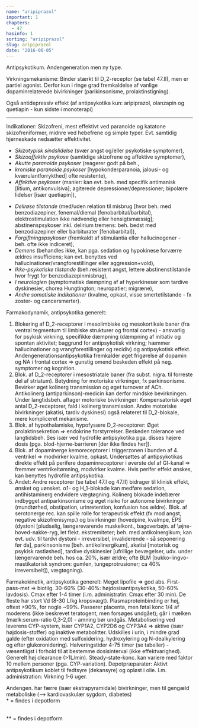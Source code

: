 ```yaml
---
name: "aripiprazol"
important: 1
chapters:
  - 47
hasinfo: 1
sorting: "aripiprazol"
slug: aripiprazol
date: "2016-06-05"
---
```


Antipsykotikum. Andengeneration men ny type.

Virkningsmekanisme: Binder stærkt til D_2-receptor (se tabel 47.II), men er
partiel agonist. Derfor kun i ringe grad fremkaldelse af vanlige
dopaminrelaterede bivirkninger (parikinsonisme, prolaktinstigning).

Også antidepressiv effekt (af antipsykotika kun: aripiprazol, olanzapin og
quetiapin - kun sidste i monoterapi)

<hr>

Indikationer: Skizofreni, mest effektivt ved paranoide og katatone
skizofreniformer, midnre ved hebefrene og simple typer. Evt. samtidig
hjerneskade nedsætter effektivitet. <ul><li><em>Skizotypisk sindslidelse</em>
(svær angst og/eller psykotiske symptomer), </li><li><em>Skizoaffektiv
psykose</em> (samtidige skizofrene og affektive symptomer), </li><li><em>Akutte
paranoide psykoser</em> (reagerer godt på beh., </li><li><em>kroniske paranoide
psykoser</em> [hypokonderparanoia, jalousi- og kværulantforrykthed] ofte
resistente), </li><li><em>Affektive psykoser</em> (manier: kan evt. beh. med
specifik antimanisk [litium, antikonvulsiva]; agiterede
depressioner/depressioner; bipolære lidelser [især quetiapin]),

</li><li><em>Delirøse tilstande</em> (med/uden relation til misbrug [hvor beh.
med benzodiazepiner, fenemal/diemal (fenobarbital/barbital), elektrostimulation
ikke nødvendig eller hensigtsmæssig]; abstinenspsykoser inkl. delirium tremens:
beh. bedst med benzodiazepiner eller barbiturater [fenobarbital]),
</li><li><em>Forgiftningspsykoser</em> (fremkaldt af stimulantia eller
hallucinogener - beh. ofte ikke indiceret), </li><li><em>Demens</em> (behandles
ikke, kan pga. sedation og hypokinese forværre ældres insufficiens; kan evt.
benyttes ved hallucinationer/vrangforestillinger eller aggression+vold),
</li><li><em>Ikke-psykotiske tilstande</em> (beh.resistent angst, lettere
abstinenstilstande hvor frygt for benzodiazepinmisbrug), </li><li><em>I
neurologien</em> (symptomatisk dæmpning af af hyperkineser som tardive
dyskinesier, chorea Hungtington; neuropatier; migræne), </li><li><em>Andre
somatiske indikationer</em> (kvalme, opkast, visse smertetilstande - fx zoster-
og cancersmerter).</li></ul>

Farmakodynamik, antipsykotika generelt:<br><ol><li>Blokering af D_2-receptorer i
mesolimbiske og mesokortikale baner (fra ventral tegmentum til limbiske
strukturer og frontal cortex) - ansvarlig for psykisk virkning, specifikke
dæmpning (dæmpning af initiativ og spontan aktivitet; baggrund for antipsykotisk
virkning; hæmmer hallucinationer og vrangforestillinger og recidiv) og
antipsykotisk effekt. Andengenerationsantipsykotika fremkalder øget frigørelse
af dopamin og NA i frontal cortex => gunstig omend beskeden effekt på neg.
symptomer og kognition.</li><li>Blok. af D_2-receptorer i mesostriatale baner
(fra subst. nigra. til forreste del af striatum). Betydning for motoriske
virkninger, fx parkinsonisme. Bevirker øget kolinerg transmission og øget
turnover af ACh. Antikolinerg (antiparkinson)-medicin kan derfor mindske
bevirkningen. Under langtidsbeh. aftager motoriske bivirkninger: Kompensatorisk
øget antal D_2-receptorer, fald i kolinerg transmission. Andre motoriske
bivirkninger (akatisi, tardiv dyskinesi) også relateret til D_2-blokale, mere
kompliceret mekanisme.</li><li>Blok. af hypothalamiske, hypofysære
D_2-receptorer: Øget prolaktinsekretion => endokrine forstyrrelser. Beskeden
tolerance ved langtidsbeh. Ses især ved hydrofile antipsykotika pga. disses
højere dosis (pga. blod-hjerne-barrieren [der ikke findes her]).</li><li>Blok.
af dopaminerge kemoreceptorer i triggerzonen i bunden af 4. ventrikel =>
modvirker kvalme, opkast. Undersøttes af antipsykotikas direkte effekt på
perifere dopaminreceptorer i øverste del af GI-kanal => fremmer
ventrikeltømning, modvirker kvalme. Hvis perifer effekt ønskes, kan benyttes
hydrofile antipsykotika.</li><li>Andet: Andre receptorer (se tabel 47.I og
47.II) bidrager til klinisk effekt, ønsket og uønsket. α1- og H_1-blokade kan
medføre sedation, antihistaminerg endvidere vægtøgning. Kolinerg blokade
indebærer indbygget antiparkinsonisme og øget risiko for autonome bivirkninger
(mundtørhed, obstipation, urinretention, konfusion hos ældre). Blok. af
serotonerge rec. kan spille rolle for terapeutisk effekt (fx mod angst, negative
skizofrenisymp.) og bivirkninger (hovedpine, kvalmpe, EPS (dystoni [pludselig,
længerevarende muskelkont., bagoverbøjn. af \øjne\-hoved-nakke-ryg, let flekt.
ekstremiteter; beh. med antikolnergikum; kan evt. udv. til tardvi dystoni -
irreversibel, invaliderende - så seponering før da], parkinsonisme [beh.
antikolinergikum], akatisi [motorisk og psykisk rastløshed], tardive dyskinesier
[ufrillige bevægelser, udv. under længervarende beh. hos ca. 20%, især ældre;
ofte BLM [bukko-lingvo-mastikatorisk syndrom: gumlen, tungeprotrusioner; ca 40%
irreversibelt]), vægtøgning).</li></ol>

Farmakokinetik, antipsykotika generelt: Meget lipofile => god abs.
First-pass-met => biotilg. 30-60% (30-40%: højdosisantipsykotika, 50-60%
lavdosis). Cmax efter 1-4 timer (i.m. administratin: Cmax efter 30 min). De
fleste har stort Vd (8-30 L/kg kropsvægt). Plasmaproteinbinding er høj,
oftest >90%, for nogle ~99%. Passerer placenta, men føtal konc 1/4 af moderens
(ikke beskrevet teratogent, men forsøges undgået); går i mælken
(mælk:serum-ratio 0,3-2,0) - amning bør undgås. Metabolisering ved leverens
CYP-system, især CYP1A2, CYP2D6 og CYP3A4 => aktive (især højdosis-stoffer) og
inaktive metabolitter. Udskilles i urin, i mindre grad galde (efter oxidation
med sulfoxidering, hydroxylering og N-dealkylering og efter glukoronidering).
Halveringstider 4-75 timer (se tabeller) - væsentligst i forhold til at bestemme
dosisinterval (ikke effektvarighed). Generelt høj clearance (>1L/min).
Steady-state-konc. kan variere med faktor 10 mellem personer (pga.
CYP-variation). Depotpræparater: Aktivt antipsykotikum koblet til fedtsyre
(dekansyre) og opløst i olie. I.m. administration: Virkning 1-6 uger.

Andengen. har færre (især ekstrapyramidale) bivirkninger, men til gengæld
metaboliske (--> kardiovaskulær sygdom, diabetes) <br>\* = findes i depotform

<br>\*\* = findes i depotform
